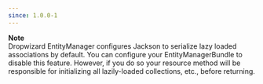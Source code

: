 ```yaml
---
since: 1.0.0-1
---
```

<div class="alert alert-info" role="alert"> 
  <div><strong>Note</strong></div>
  Dropwizard EntityManager configures Jackson to serialize lazy loaded associations by default.  You can configure 
  your EntityManagerBundle to disable this feature.  However, if you do so your resource method will be responsible for 
  initializing all lazily-loaded collections, etc., before returning.
</div>